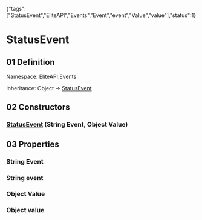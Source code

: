 {"tags":["StatusEvent","EliteAPI","Events","Event","event","Value","value"],"status":1}

# StatusEvent

## 01 Definition

Namespace: <span class='code'>EliteAPI.Events</span>

Inheritance: <span class='code'>Object</span> → <span class='code'>[StatusEvent](../../EliteAPI/Events/StatusEvent.html)</span>

## 02 Constructors

### <span class='code'>[StatusEvent](../../EliteAPI/Events/StatusEvent.html)</span> (<span class='code'>String</span> Event, <span class='code'>Object</span> Value)

## 03 Properties

### <span class='code'>String</span> Event

### <span class='code'>String</span> event

### <span class='code'>Object</span> Value

### <span class='code'>Object</span> value

